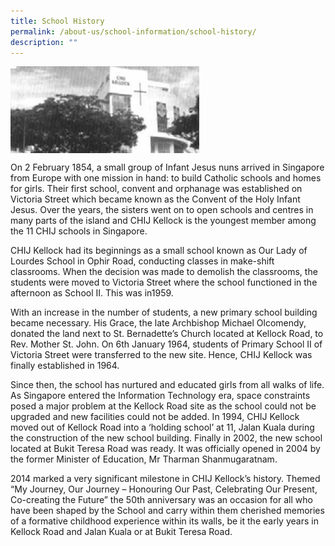 ```yaml
---
title: School History
permalink: /about-us/school-information/school-history/
description: ""
---
```


<img style="width: 60%;" src="/images/hist.jpg" align = "center" />
<p>On 2 February 1854, a small group of Infant Jesus nuns arrived in Singapore from Europe with one mission in hand: to build Catholic schools and homes for girls. Their first school, convent and orphanage was established on Victoria Street which became known as the Convent of the Holy Infant Jesus. Over the years, the sisters went on to open schools and centres in many parts of the island and CHIJ Kellock is the youngest member among the 11 CHIJ schools in Singapore.</p>
<p>CHIJ Kellock had its beginnings as a small school known as Our Lady of Lourdes School in Ophir Road, conducting classes in make-shift classrooms. When the decision was made to demolish the classrooms, the students were moved to Victoria Street where the school functioned in the afternoon as School II. This was in1959.</p>
<p>With an increase in the number of students, a new primary school building became necessary. His Grace, the late Archbishop Michael Olcomendy, donated the land next to St. Bernadette&rsquo;s Church located at Kellock Road, to Rev. Mother St. John. On 6th January 1964, students of Primary School II of Victoria Street were transferred to the new site. Hence, CHIJ Kellock was finally established in 1964.</p>
<p>Since then, the school has nurtured and educated girls from all walks of life. As Singapore entered the Information Technology era, space constraints posed a major problem at the Kellock Road site as the school could not be upgraded and new facilities could not be added. In 1994, CHIJ Kellock moved out of Kellock Road into a &lsquo;holding school&rsquo; at 11, Jalan Kuala during the construction of the new school building. Finally in 2002, the new school located at Bukit Teresa Road was ready. It was officially opened in 2004 by the former Minister of Education, Mr Tharman Shanmugaratnam.</p>
<p>2014 marked a very significant milestone in CHIJ Kellock&rsquo;s history. Themed &ldquo;My Journey, Our Journey &ndash; Honouring Our Past, Celebrating Our Present, Co-creating the Future&rdquo; the 50th anniversary was an occasion for all who have been shaped by the School and carry within them cherished memories of a formative childhood experience within its walls, be it the early years in Kellock Road and Jalan Kuala or at Bukit Teresa Road.</p>